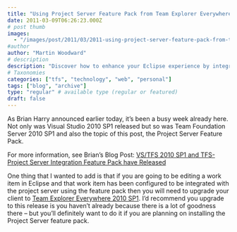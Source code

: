 ```yaml
---
title: "Using Project Server Feature Pack from Team Explorer Everywhere"
date: 2011-03-09T06:26:23.000Z
# post thumb
images:
  - "/images/post/2011/03/2011-using-project-server-feature-pack-from-team-explorer-everywhere.jpg"
#author
author: "Martin Woodward"
# description
description: "Discover how to enhance your Eclipse experience by integrating the Project Server Feature Pack with Team Explorer Everywhere 2010 SP1."
# Taxonomies
categories: ["tfs", "technology", "web", "personal"]
tags: ["blog", "archive"]
type: "regular" # available type (regular or featured)
draft: false
---
```


As Brian Harry announced earlier today, it’s been a busy week already here. Not only was Visual Studio 2010 SP1 released but so was Team Foundation Server 2010 SP1 and also the topic of this post, the Project Server Feature Pack.

For more information, see Brian’s Blog Post: [VS/TFS 2010 SP1 and TFS-Project Server Integration Feature Pack have Released](http://blogs.msdn.com/b/bharry/archive/2011/03/08/vs-tfs-2010-sp1-and-tfs-project-server-integration-feature-pack-have-released.aspx)

One thing that I wanted to add is that if you are going to be editing a work item in Eclipse and that work item has been configured to be integrated with the project server using the feature pack then you will need to upgrade your client to [Team Explorer Everywhere 2010 SP1](http://www.microsoft.com/downloads/en/details.aspx?FamilyID=53c27216-c4f0-48b6-9bed-fe1718a2e3b0). I’d recommend you upgrade to this release is you haven’t already because there is a lot of goodness there – but you’ll definitely want to do it if you are planning on installing the Project Server feature pack.
